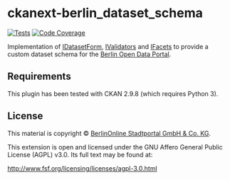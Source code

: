 # ckanext-berlin_dataset_schema

[![Tests](https://github.com/berlinonline/ckanext-berlin_dataset_schema/workflows/Tests/badge.svg?branch=master)](https://github.com/berlinonline/ckanext-berlin_dataset_schema/actions)
[![Code Coverage](http://codecov.io/github/berlinonline/ckanext-berlin_dataset_schema/coverage.svg?branch=master)](http://codecov.io/github/berlinonline/ckanext-berlin_dataset_schema?branch=master)

Implementation of [IDatasetForm](http://docs.ckan.org/en/latest/extensions/plugin-interfaces.html#ckan.plugins.interfaces.IDatasetForm), [IValidators](http://docs.ckan.org/en/latest/extensions/plugin-interfaces.html#ckan.plugins.interfaces.IValidators) and [IFacets](https://docs.ckan.org/en/latest/extensions/plugin-interfaces.html#ckan.plugins.interfaces.IFacets) to provide a custom dataset schema for the [Berlin Open Data Portal](https://daten.berlin.de).

## Requirements

This plugin has been tested with CKAN 2.9.8 (which requires Python 3).

## License

This material is copyright © [BerlinOnline Stadtportal GmbH & Co. KG](https://www.berlinonline.net/).

This extension is open and licensed under the GNU Affero General Public License (AGPL) v3.0.
Its full text may be found at:

http://www.fsf.org/licensing/licenses/agpl-3.0.html
